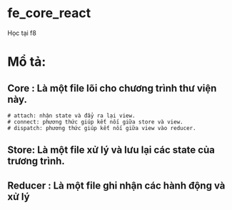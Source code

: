 # fe_core_react
Học tại f8
# Mổ tả:
  ## Core : Là một file lõi cho chương trình thư viện này.
    # attach: nhận state và đẩy ra lại view.
    # connect: phương thức giúp kết nối giữa store và view.
    # dispatch: phương thức giúp kết nối giữa view vào reducer.
  ## Store: Là một file xử lý và lưu lại các state của trương trình.
  ## Reducer : Là một file ghi nhận các hành động và xử lý 
